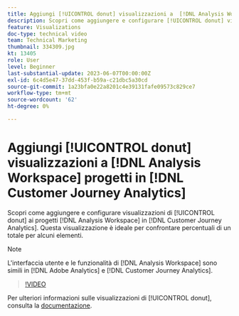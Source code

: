 ```yaml
---
title: Aggiungi [!UICONTROL donut] visualizzazioni a  [!DNL Analysis Workspace]  progetti
description: Scopri come aggiungere e configurare [!UICONTROL donut] visualizzazioni per  [!DNL Analysis Workspace]  progetti in [!DNL Customer Journey Analytics].
feature: Visualizations
doc-type: technical video
team: Technical Marketing
thumbnail: 334309.jpg
kt: 13405
role: User
level: Beginner
last-substantial-update: 2023-06-07T00:00:00Z
exl-id: 6c4d5e47-37dd-453f-b59a-c21dbc5a30cd
source-git-commit: 1a23bfa0e22a8201c4e39131fafe09573c829ce7
workflow-type: tm+mt
source-wordcount: '62'
ht-degree: 0%

---
```


# Aggiungi [!UICONTROL donut] visualizzazioni a [!DNL Analysis Workspace] progetti in [!DNL Customer Journey Analytics]

Scopri come aggiungere e configurare visualizzazioni di [!UICONTROL donut] ai progetti [!DNL Analysis Workspace] in [!DNL Customer Journey Analytics]. Questa visualizzazione è ideale per confrontare percentuali di un totale per alcuni elementi.

>[!NOTE]
>
>L&#39;interfaccia utente e le funzionalità di [!DNL Analysis Workspace] sono simili in [!DNL Adobe Analytics] e [!DNL Customer Journey Analytics].

>[!VIDEO](https://video.tv.adobe.com/v/334309/?quality=12&learn=on)

Per ulteriori informazioni sulle visualizzazioni di [!UICONTROL donut], consulta la [documentazione](https://experienceleague.adobe.com/docs/analytics-platform/using/cja-workspace/visualizations/donut.html).
